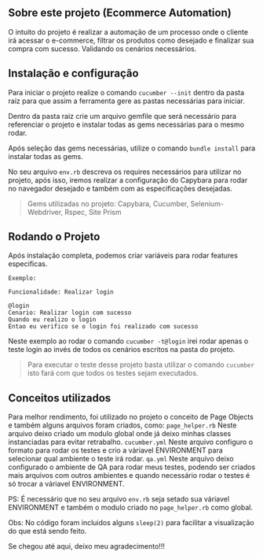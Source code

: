 ## Sobre este projeto (Ecommerce Automation)

O intuito do projeto é realizar a automação de um processo onde o cliente irá acessar o e-commerce, filtrar os produtos como desejado e finalizar sua compra com sucesso. Validando os cenários necessários.

## Instalação e configuração

Para iniciar o projeto realize o comando ```cucumber --init``` dentro da pasta raiz para que assim a ferramenta gere as pastas necessárias para iniciar.

Dentro da pasta raiz crie um arquivo gemfile que será necessário para referenciar o projeto e instalar todas as gems necessárias para o mesmo rodar.

Após seleção das gems necessárias, utilize o comando ```bundle install``` para instalar todas as gems.

No seu arquivo ```env.rb``` descreva os requires necessários para utilizar no projeto, após isso, iremos realizar a configuração do Capybara para rodar no navegador desejado e também com as especificações desejadas.

> Gems utilizadas no projeto: Capybara, Cucumber, Selenium-Webdriver, Rspec, Site Prism

## Rodando o Projeto

Após instalação completa, podemos criar variáveis para rodar features especificas.

```
Exemplo:

Funcionalidade: Realizar login

@login
Cenario: Realizar login com sucesso
Quando eu realizo o login
Entao eu verifico se o login foi realizado com sucesso
```

Neste exemplo ao rodar o comando ```cucumber -t@login``` irei rodar apenas o teste login ao invés de todos os cenários escritos na pasta do projeto.
> Para executar o teste desse projeto basta utilizar o comando ```cucumber``` isto fará com que todos os testes sejam executados.

## Conceitos utilizados

Para melhor rendimento, foi utilizado no projeto o conceito de Page Objects e também alguns arquivos foram criados, como:
```page_helper.rb``` Neste arquivo deixo criado um modulo global onde já deixo minhas classes instanciadas para evitar retrabalho.
```cucumber.yml``` Neste arquivo configuro o formato para rodar os testes e crio a váriavel ENVIRONMENT para selecionar qual ambiente o teste irá rodar.
```qa.yml``` Neste arquivo deixo configurado o ambiente de QA para rodar meus testes, podendo ser criados mais arquivos com outros ambientes e quando necessário rodar o testes é só trocar a váriavel ENVIRONMENT.

PS: É necessário que no seu arquivo ```env.rb``` seja setado sua váriavel ENVIRONMENT e também o modulo criado no ```page_helper.rb``` como global.

Obs: No código foram incluidos alguns ```sleep(2)``` para facilitar a visualização do que está sendo feito. 

Se chegou até aqui, deixo meu agradecimento!!!
